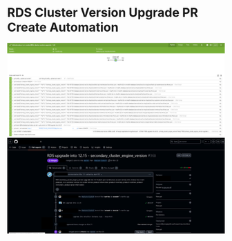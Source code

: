 # RDS Cluster Version Upgrade PR Create Automation

![](images/RDS_Cluster_Version_Upgrade_PR_Create_Automation.png)
![](images/automated_PR.png)
